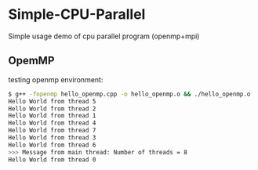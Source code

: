 # Simple-CPU-Parallel
Simple usage demo of cpu parallel program (openmp+mpi)

## OpemMP

testing openmp environment:

```sh
$ g++ -fopenmp hello_openmp.cpp -o hello_openmp.o && ./hello_openmp.o
Hello World from thread 5
Hello World from thread 2
Hello World from thread 1
Hello World from thread 4
Hello World from thread 7
Hello World from thread 3
Hello World from thread 6
>>> Message from main thread: Number of threads = 8
Hello World from thread 0
```
